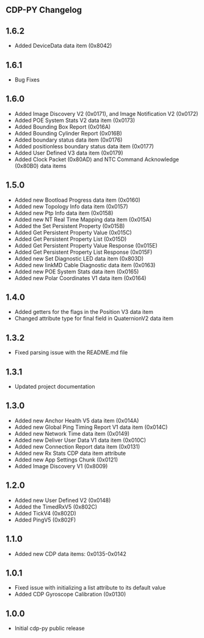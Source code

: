 CDP-PY Changelog
--


## 1.6.2
* Added DeviceData data item (0x8042)

## 1.6.1
* Bug Fixes

## 1.6.0
* Added Image Discovery V2 (0x0171), and Image Notification V2 (0x0172)
* Added POE System Stats V2 data item (0x0173)
* Added Bounding Box Report (0x016A)
* Added Bounding Cylinder Report (0x016B)
* Added boundary status data item (0x0176)
* Added positionless boundary status data item (0x0177)
* Added User Defined V3 data item (0x0179)
* Added Clock Packet (0x80AD) and NTC Command Acknowledge (0x80B0) data items

## 1.5.0
* Added new Bootload Progress data item (0x0160)
* Added new Topology Info data item (0x0157)
* Added new Ptp Info data item (0x0158)
* Added new NT Real Time Mapping data item (0x015A)
* Added the Set Persistent Property (0x015B)
* Added Get Persistent Property Value (0x015C)
* Added Get Persistent Property List (0x015D)
* Added Get Persistent Property Value Response (0x015E)
* Added Get Persistent Property List Response (0x015F)
* Added new Set Diagnostic LED data item (0x803D)
* Added new linkMD Cable Diagnostic data item (0x0163)
* Added new POE System Stats data item (0x0165)
* Added new Polar Coordinates V1 data item (0x0164)

## 1.4.0
* Added getters for the flags in the Position V3 data item
* Changed attribute type for final field in QuaternionV2 data item

## 1.3.2
* Fixed parsing issue with the README.md file

## 1.3.1
* Updated project documentation

## 1.3.0
* Added new Anchor Health V5 data item (0x014A)
* Added new Global Ping Timing Report V1 data item (0x014C)
* Added new Network Time data item (0x0149)
* Added new Deliver User Data V1 data item (0x010C)
* Added new Connection Report data item (0x0131)
* Added new Rx Stats CDP data item attribute
* Added new App Settings Chunk (0x0121)
* Added Image Discovery V1 (0x8009)

## 1.2.0
* Added new User Defined V2 (0x0148)
* Added the TimedRxV5 (0x802C)
* Added TickV4 (0x802D)
* Added PingV5 (0x802F)

## 1.1.0
* Added new CDP data items: 0x0135-0x0142

## 1.0.1
* Fixed issue with initializing a list attribute to its default value
* Added CDP Gyroscope Calibration (0x0130)

## 1.0.0
* Initial cdp-py public release
